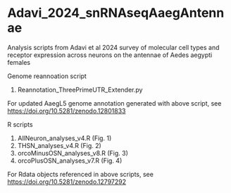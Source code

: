 # Adavi_2024_snRNAseqAaegAntennae
Analysis scripts from Adavi et al 2024 survey of molecular cell types and receptor expression across neurons on the antennae of Aedes aegypti females

Genome reannoation script
1) Reannotation_ThreePrimeUTR_Extender.py

For updated AaegL5 genome annotation generated with above script, see https://doi.org/10.5281/zenodo.12801833
  
R scripts
1) AllNeuron_analyses_v4.R (Fig. 1)
2) THSN_analyses_v4.R (Fig. 2)
3) orcoMinusOSN_analyses_v8.R (Fig. 3)
4) orcoPlusOSN_analyses_v7.R (Fig. 4)

For Rdata objects referenced in above scripts, see https://doi.org/10.5281/zenodo.12797292
